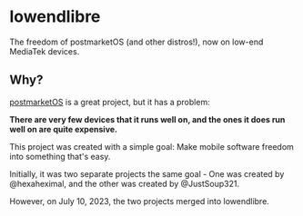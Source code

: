 # lowendlibre

The freedom of postmarketOS (and other distros!), now on low-end MediaTek devices.

## Why?

[postmarketOS](postmarketos.org) is a great project, but it has a problem:

**There are very few devices that it runs well on, and the ones it does run well on are quite expensive.**

This project was created with a simple goal: Make mobile software freedom into something that's easy.

Initially, it was two separate projects the same goal - One was created by @hexaheximal, and the other was created by @JustSoup321.

However, on July 10, 2023, the two projects merged into lowendlibre.

